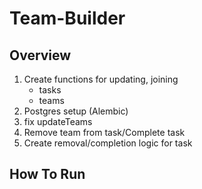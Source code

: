 # Team-Builder

## Overview
1. Create functions for updating, joining
    - tasks
    - teams
2. Postgres setup (Alembic)
3. fix updateTeams
4. Remove team from task/Complete task
5. Create removal/completion logic for task

## How To Run